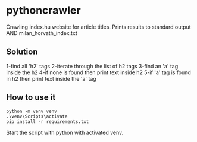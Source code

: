 # pythoncrawler

Crawling index.hu website for article titles.
Prints results to standard output AND milan_horvath_index.txt

## Solution

1-find all 'h2' tags 
2-iterate through the list of h2 tags
3-find an 'a' tag inside the h2
4-if none is found then print text inside h2
5-if 'a' tag is found in h2 then print text inside the 'a' tag

## How to use it

```
python -m venv venv
.\venv\Scripts\activate
pip install -r requirements.txt
```

Start the script with python with activated venv.